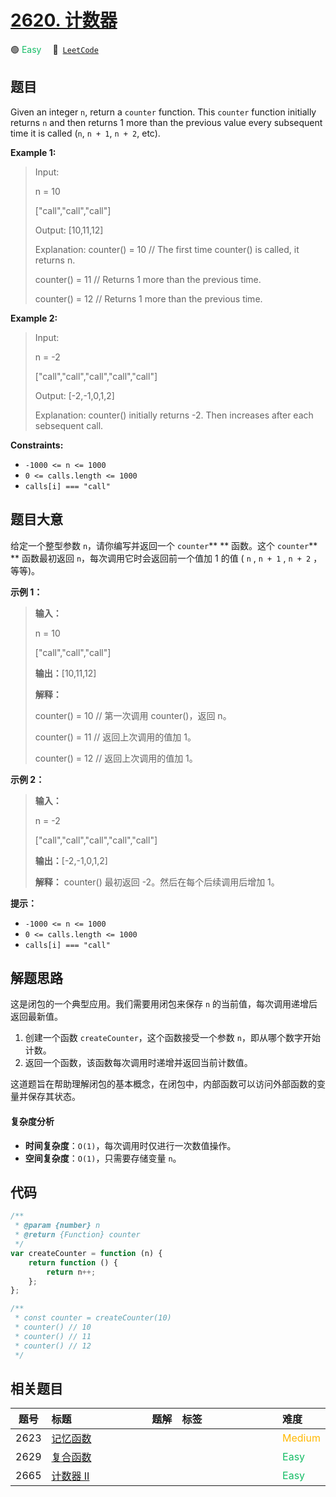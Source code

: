 # [2620. 计数器](https://leetcode.com/problems/counter)

🟢 <font color=#15bd66>Easy</font>&emsp; 🔗&ensp;[`LeetCode`](https://leetcode.com/problems/counter)

## 题目

Given an integer `n`, return a `counter` function. This `counter` function
initially returns `n` and then returns 1 more than the previous value every
subsequent time it is called (`n`, `n + 1`, `n + 2`, etc).

**Example 1:**

> Input:
>
> n = 10
>
> ["call","call","call"]
>
> Output: [10,11,12]
>
> Explanation: counter() = 10 // The first time counter() is called, it returns n.
>
> counter() = 11 // Returns 1 more than the previous time.
>
> counter() = 12 // Returns 1 more than the previous time.

**Example 2:**

> Input:
>
> n = -2
>
> ["call","call","call","call","call"]
>
> Output: [-2,-1,0,1,2]
>
> Explanation: counter() initially returns -2. Then increases after each sebsequent call.

**Constraints:**

- `-1000 <= n <= 1000`
- `0 <= calls.length <= 1000`
- `calls[i] === "call"`

## 题目大意

给定一个整型参数 `n`，请你编写并返回一个 `counter`\*\* ** 函数。这个 `counter`** \*\* 函数最初返回
`n`，每次调用它时会返回前一个值加 1 的值 ( `n` , `n + 1` , `n + 2` ，等等)。

**示例 1：**

> **输入：**
>
> n = 10
>
> ["call","call","call"]
>
> **输出：**[10,11,12]
>
> **解释：**
>
> counter() = 10 // 第一次调用 counter()，返回 n。
>
> counter() = 11 // 返回上次调用的值加 1。
>
> counter() = 12 // 返回上次调用的值加 1。

**示例 2：**

> **输入：**
>
> n = -2
>
> ["call","call","call","call","call"]
>
> **输出：**[-2,-1,0,1,2]
>
> **解释：** counter() 最初返回 -2。然后在每个后续调用后增加 1。

**提示：**

- `-1000 <= n <= 1000`
- `0 <= calls.length <= 1000`
- `calls[i] === "call"`

## 解题思路

这是闭包的一个典型应用。我们需要用闭包来保存 `n` 的当前值，每次调用递增后返回最新值。

1. 创建一个函数 `createCounter`，这个函数接受一个参数 `n`，即从哪个数字开始计数。
2. 返回一个函数，该函数每次调用时递增并返回当前计数值。

这道题旨在帮助理解闭包的基本概念，在闭包中，内部函数可以访问外部函数的变量并保存其状态。

#### 复杂度分析

- **时间复杂度**：`O(1)`，每次调用时仅进行一次数值操作。
- **空间复杂度**：`O(1)`，只需要存储变量 `n`。

## 代码

```javascript
/**
 * @param {number} n
 * @return {Function} counter
 */
var createCounter = function (n) {
	return function () {
		return n++;
	};
};

/**
 * const counter = createCounter(10)
 * counter() // 10
 * counter() // 11
 * counter() // 12
 */
```

## 相关题目

<!-- prettier-ignore -->
| 题号 | 标题 | 题解 | 标签 | 难度 |
| :------: | :------ | :------: | :------ | :------ |
| 2623 | [记忆函数](https://leetcode.com/problems/memoize) |  |  | <font color=#ffb800>Medium</font> |
| 2629 | [复合函数](https://leetcode.com/problems/function-composition) |  |  | <font color=#15bd66>Easy</font> |
| 2665 | [计数器 II](https://leetcode.com/problems/counter-ii) |  |  | <font color=#15bd66>Easy</font> |

<style>
.blue {
    background-color: #096dd9;
    padding: 0.25rem 0.5rem;
    margin: 0;
    font-size: 0.85em;
    border-radius: 3px;
    color: white;
    font-weight: 500;
}
table th:first-of-type { width: 10%; }
table th:nth-of-type(2) { width: 35%; }
table th:nth-of-type(3) { width: 10%; }
table th:nth-of-type(4) { width: 35%; }
table th:nth-of-type(5) { width: 10%; }
</style>
